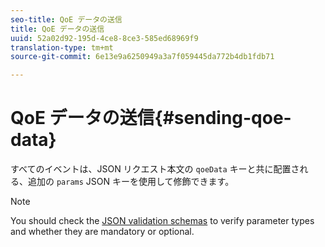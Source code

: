 ```yaml
---
seo-title: QoE データの送信
title: QoE データの送信
uuid: 52a02d92-195d-4ce8-8ce3-585ed68969f9
translation-type: tm+mt
source-git-commit: 6e13e9a6250949a3a7f059445da772b4db1fdb71

---
```



# QoE データの送信{#sending-qoe-data}

すべてのイベントは、JSON リクエスト本文の `qoeData` キーと共に配置される、追加の `params` JSON キーを使用して修飾できます。

>[!NOTE]
>
>You should check the [JSON validation schemas](../../media-collection-api/mc-api-impl/mc-api-validate-reqs.md) to verify parameter types and whether they are mandatory or optional.

